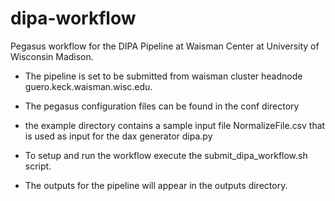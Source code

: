 # dipa-workflow
Pegasus workflow for the DIPA Pipeline at Waisman Center at University
of Wisconsin Madison. 

- The pipeline is set to be submitted from waisman cluster headnode
  guero.keck.waisman.wisc.edu. 

- The pegasus configuration files can be found in the conf directory

- the example directory contains a sample input file NormalizeFile.csv
  that is used as input for the dax generator dipa.py

- To setup and run the workflow execute the submit_dipa_workflow.sh
  script.

- The outputs for the pipeline will appear in the outputs directory.
